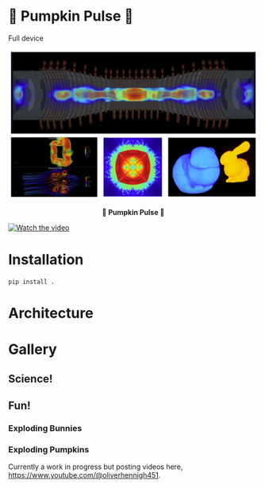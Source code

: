 # 🎃 Pumpkin Pulse 🎃

Full device 

<div align="center">
  <img src="https://github.com/loliverhennigh/PumpkinPulse/blob/dev/assets/cover_image.png">
  <p><strong>🎃 Pumpkin Pulse 🎃</strong></p>
</div>

[![Watch the video](http://img.youtube.com/vi/875d3_iFTWM/0.jpg)](https://www.youtube.com/watch?v=875d3_iFTWM)

# 

# Installation

```
pip install .
```

# Architecture

# Gallery

## Science!

###

## Fun!

### Exploding Bunnies

### Exploding Pumpkins



Currently a work in progress but posting videos here, https://www.youtube.com/@oliverhennigh451.

